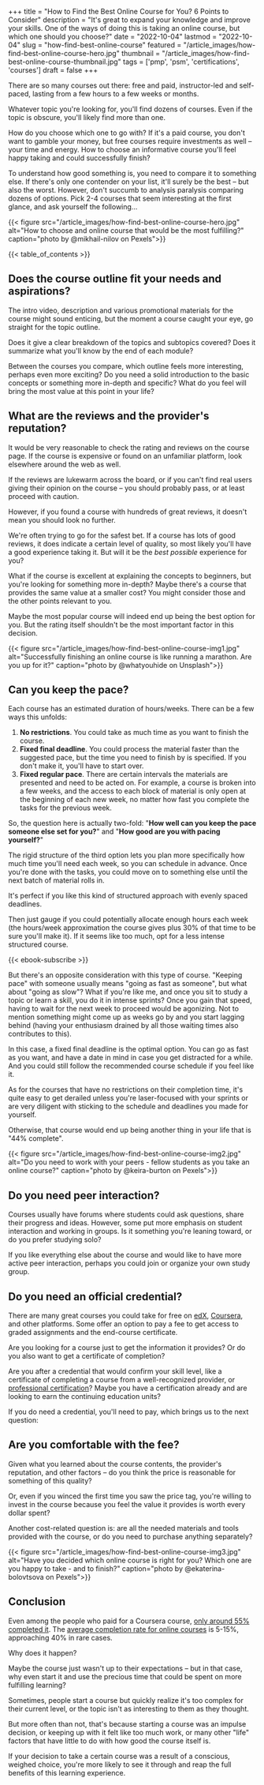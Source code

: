 +++
title = "How to Find the Best Online Course for You? 6 Points to Consider"
description = "It's great to expand your knowledge and improve your skills. One of the ways of doing this is taking an online course, but which one should you choose?"
date = "2022-10-04"
lastmod = "2022-10-04"
slug = "how-find-best-online-course"
featured = "/article_images/how-find-best-online-course-hero.jpg"
thumbnail = "/article_images/how-find-best-online-course-thumbnail.jpg"
tags = ['pmp', 'psm', 'certifications', 'courses']
draft = false
+++

There are so many courses out there: free and paid, instructor-led and self-paced, lasting from a few hours to a few weeks or months.

Whatever topic you're looking for, you'll find dozens of courses. Even if the topic is obscure, you'll likely find more than one.

How do you choose which one to go with? If it's a paid course, you don't want to gamble your money, but free courses require investments as well – your time and energy. How to choose an informative course you'll feel happy taking and could successfully finish?

To understand how good something is, you need to compare it to something else. If there's only one contender on your list, it'll surely be the best – but also the worst. However, don't succumb to analysis paralysis comparing dozens of options. Pick 2-4 courses that seem interesting at the first glance, and ask yourself the following…

{{< figure src="/article_images/how-find-best-online-course-hero.jpg" alt="How to choose and online course that would be the most fulfilling?" caption="photo by \@mikhail-nilov on Pexels">}}

{{< table_of_contents >}}


## Does the course outline fit your needs and aspirations?

The intro video, description and various promotional materials for the course might sound enticing, but the moment a course caught your eye, go straight for the topic outline.

Does it give a clear breakdown of the topics and subtopics covered? Does it summarize what you'll know by the end of each module?

Between the courses you compare, which outline feels more interesting, perhaps even more exciting? Do you need a solid introduction to the basic concepts or something more in-depth and specific? What do you feel will bring the most value at this point in your life?


## What are the reviews and the provider's reputation?

It would be very reasonable to check the rating and reviews on the course page. If the course is expensive or found on an unfamiliar platform, look elsewhere around the web as well.

If the reviews are lukewarm across the board, or if you can't find real users giving their opinion on the course – you should probably pass, or at least proceed with caution.

<p class="paragraph_highlight">However, if you found a course with hundreds of great reviews, it doesn't mean you should look no further.</p>

We're often trying to go for the safest bet. If a course has lots of good reviews, it does indicate a certain level of quality, so most likely you'll have a good experience taking it. But will it be the _best possible_ experience for you?

What if the course is excellent at explaining the concepts to beginners, but you're looking for something more in-depth? Maybe there's a course that provides the same value at a smaller cost? You might consider those and the other points relevant to you.

Maybe the most popular course will indeed end up being the best option for you. But the rating itself shouldn't be the most important factor in this decision.

{{< figure src="/article_images/how-find-best-online-course-img1.jpg" alt="Successfully finishing an online course is like running a marathon. Are you up for it?" caption="photo by \@whatyouhide on Unsplash">}}


## Can you keep the pace?

Each course has an estimated duration of hours/weeks. There can be a few ways this unfolds:

1. **No restrictions**. You could take as much time as you want to finish the course.
2. **Fixed final deadline**. You could process the material faster than the suggested pace, but the time you need to finish by is specified. If you don't make it, you'll have to start over.
3. **Fixed regular pace**. There are certain intervals the materials are presented and need to be acted on. For example, a course is broken into a few weeks, and the access to each block of material is only open at the beginning of each new week, no matter how fast you complete the tasks for the previous week.

So, the question here is actually two-fold: "**How well can you keep the pace someone else set for you?**" and "**How good are you with pacing yourself?**"

The rigid structure of the third option lets you plan more specifically how much time you'll need each week, so you can schedule in advance. Once you're done with the tasks, you could move on to something else until the next batch of material rolls in.

<p class="paragraph_highlight">It's perfect if you like this kind of structured approach with evenly spaced deadlines.</p>

Then just gauge if you could potentially allocate enough hours each week (the hours/week approximation the course gives plus 30% of that time to be sure you'll make it). If it seems like too much, opt for a less intense structured course.

{{< ebook-subscribe >}}

But there's an opposite consideration with this type of course. "Keeping pace" with someone usually means "going as fast as someone", but what about "going as slow"? What if you're like me, and once you sit to study a topic or learn a skill, you do it in intense sprints? Once you gain that speed, having to wait for the next week to proceed would be agonizing. Not to mention something might come up as weeks go by and you start lagging behind (having your enthusiasm drained by all those waiting times also contributes to this).

In this case, a fixed final deadline is the optimal option. You can go as fast as you want, and have a date in mind in case you get distracted for a while. And you could still follow the recommended course schedule if you feel like it.

As for the courses that have no restrictions on their completion time, it's quite easy to get derailed unless you're laser-focused with your sprints or are very diligent with sticking to the schedule and deadlines you made for yourself.

Otherwise, that course would end up being another thing in your life that is "44% complete".

{{< figure src="/article_images/how-find-best-online-course-img2.jpg" alt="Do you need to work with your peers - fellow students as you take an online course?" caption="photo by \@keira-burton on Pexels">}}


## Do you need peer interaction?

Courses usually have forums where students could ask questions, share their progress and ideas. However, some put more emphasis on student interaction and working in groups. Is it something you're leaning toward, or do you prefer studying solo?

If you like everything else about the course and would like to have more active peer interaction, perhaps you could join or organize your own study group.


## Do you need an official credential?

There are many great courses you could take for free on [edX](https://www.edx.org/), [Coursera](https://www.coursera.org/), and other platforms. Some offer an option to pay a fee to get access to graded assignments and the end-course certificate.

<p class="paragraph_highlight">Are you looking for a course just to get the information it provides? Or do you also want to get a certificate of completion?</p>

Are you after a credential that would confirm your skill level, like a certificate of completing a course from a well-recognized provider, or [professional certification](/articles/are-certifications-worth-it)? Maybe you have a certification already and are looking to earn the continuing education units?

If you do need a credential, you'll need to pay, which brings us to the next question:


## Are you comfortable with the fee?

Given what you learned about the course contents, the provider's reputation, and other factors – do you think the price is reasonable for something of this quality?

Or, even if you winced the first time you saw the price tag, you're willing to invest in the course because you feel the value it provides is worth every dollar spent?

Another cost-related question is: are all the needed materials and tools provided with the course, or do you need to purchase anything separately?

{{< figure src="/article_images/how-find-best-online-course-img3.jpg" alt="Have you decided which online course is right for you? Which one are you happy to take - and to finish?" caption="photo by \@ekaterina-bolovtsova on Pexels">}}


## Conclusion

Even among the people who paid for a Coursera course, [only around 55% completed it](https://www.coursera.support/s/feed/0D51U00003BlZU4SAN?language=en_US#:~:text=As%20I%20said%20earlier%2C%20however,average%20completion%20rate%20is%2055.4%25.). The [average completion rate for online courses](http://www.katyjordan.com/MOOCproject.html) is 5-15%, approaching 40% in rare cases.

Why does it happen?

Maybe the course just wasn't up to their expectations – but in that case, why even start it and use the precious time that could be spent on more fulfilling learning?

Sometimes, people start a course but quickly realize it's too complex for their current level, or the topic isn't as interesting to them as they thought.

But more often than not, that's because starting a course was an impulse decision, or keeping up with it felt like too much work, or many other "life" factors that have little to do with how good the course itself is.

If your decision to take a certain course was a result of a conscious, weighed choice, you're more likely to see it through and reap the full benefits of this learning experience.
